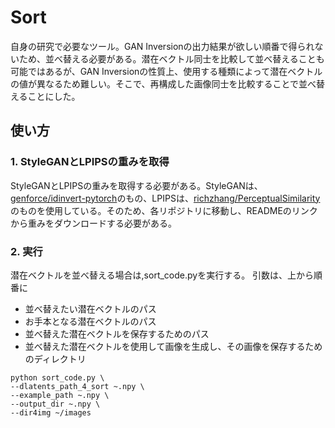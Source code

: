 # Sort
自身の研究で必要なツール。GAN Inversionの出力結果が欲しい順番で得られないため、並べ替える必要がある。潜在ベクトル同士を比較して並べ替えることも可能ではあるが、GAN Inversionの性質上、使用する種類によって潜在ベクトルの値が異なるため難しい。そこで、再構成した画像同士を比較することで並べ替えることにした。

## 使い方
### 1. StyleGANとLPIPSの重みを取得
StyleGANとLPIPSの重みを取得する必要がある。StyleGANは、[genforce/idinvert-pytorch][indomain]のもの、LPIPSは、[richzhang/PerceptualSimilarity][lpips]のものを使用している。そのため、各リポジトリに移動し、READMEのリンクから重みをダウンロードする必要がある。

[indomain]:https://github.com/genforce/idinvert_pytorch
[lpips]:https://github.com/richzhang/PerceptualSimilarity

### 2. 実行
潜在ベクトルを並べ替える場合は,sort_code.pyを実行する。
引数は、上から順番に
- 並べ替えたい潜在ベクトルのパス
- お手本となる潜在ベクトルのパス
- 並べ替えた潜在ベクトルを保存するためのパス
- 並べ替えた潜在ベクトルを使用して画像を生成し、その画像を保存するためのディレクトリ
```
python sort_code.py \
--dlatents_path_4_sort ~.npy \
--example_path ~.npy \
--output_dir ~.npy \
--dir4img ~/images
```
